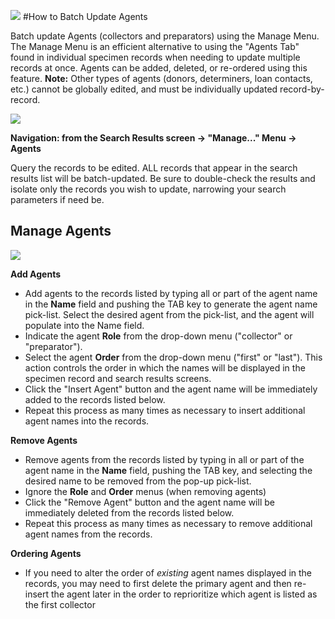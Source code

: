 ![](https://github.com/ArctosDB/documentation-wiki/blob/master/tutorial_images/arctoscolorbanner.png)
#How to Batch Update Agents

Batch update Agents (collectors and preparators) using the Manage Menu. The Manage Menu is an efficient alternative to using the "Agents Tab" found in individual specimen records when needing to update multiple records at once. Agents can be added, deleted, or re-ordered using this feature. **Note:** Other types of agents (donors, determiners, loan contacts, etc.) cannot be globally edited, and must be individually updated record-by-record.

![](https://github.com/ArctosDB/documentation-wiki/blob/master/tutorial_images/manage_agents_1.jpg)

**Navigation: from the Search Results screen → "Manage..." Menu → Agents** 

Query the records to be edited. ALL records that appear in the search results list will be batch-updated. Be sure to double-check the results and isolate only the records you wish to update, narrowing your search parameters if need be.

## **Manage Agents**

![](https://github.com/ArctosDB/documentation-wiki/blob/master/tutorial_images/manage_agents_2.jpg)

**Add Agents**

* Add agents to the records listed by typing all or part of the agent name in the **Name** field and pushing the TAB key to generate the agent name pick-list. Select the desired agent from the pick-list, and the agent will populate into the Name field.
* Indicate the agent **Role** from the drop-down menu ("collector" or "preparator").
* Select the agent **Order** from the drop-down menu ("first" or "last"). This action controls the order in which the names will be displayed in the specimen record and search results screens.
* Click the "Insert Agent" button and the agent name will be immediately added to the records listed below.
* Repeat this process as many times as necessary to insert additional agent names into the records.

**Remove Agents**

* Remove agents from the records listed by typing in all or part of the agent name in the **Name** field, pushing the TAB key, and selecting the desired name to be removed from the pop-up pick-list.
* Ignore the **Role** and **Order** menus (when removing agents)
* Click the "Remove Agent" button and the agent name will be immediately deleted from the records listed below.
* Repeat this process as many times as necessary to remove additional agent names from the records.

**Ordering Agents**

* If you need to alter the order of _existing_ agent names displayed in the records, you may need to first delete the primary agent and then re-insert the agent later in the order to reprioritize which agent is listed as the first collector
